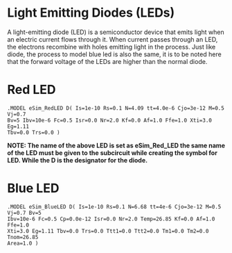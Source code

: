 # Light Emitting Diodes (LEDs)

A light-emitting diode (LED) is a semiconductor device that emits light when an electric current flows through it. 
When current passes through an LED, the electrons recombine with holes emitting light in the process.
Just like diode, the process to model blue led is also the same, it is to be noted here
that the forward voltage of the LEDs are higher than the normal diode.
# Red LED
```
.MODEL eSim_RedLED D( Is=1e-10 Rs=0.1 N=4.09 tt=4.0e-6 Cjo=3e-12 M=0.5 Vj=0.7
Bv=5 Ibv=10e-6 Fc=0.5 Isr=0.0 Nr=2.0 Kf=0.0 Af=1.0 Ffe=1.0 Xti=3.0 Eg=1.11
Tbv=0.0 Trs=0.0 )
```
**NOTE: The name of the above LED is set as eSim_Red_LED the same name of the LED must be given to the subcircuit while creating the symbol for LED. While the D is the designator for the diode.**

# Blue LED

```
.MODEL eSim_BlueLED D( Is=1e-10 Rs=0.1 N=6.68 tt=4e-6 Cjo=3e-12 M=0.5 Vj=0.7 Bv=5
Ibv=10e-6 Fc=0.5 Cp=0.0e-12 Isr=0.0 Nr=2.0 Temp=26.85 Kf=0.0 Af=1.0 Ffe=1.0
Xti=3.0 Eg=1.11 Tbv=0.0 Trs=0.0 Ttt1=0.0 Ttt2=0.0 Tm1=0.0 Tm2=0.0 Tnom=26.85
Area=1.0 )
```
